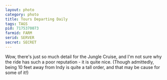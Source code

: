 ```yaml
---
layout: photo
category: photo
title: Tours Departing Daily
tags: TAGS
pid: 7175370073
farmid: FARM
serid: SERVER
secret: SECRET
---
```


Wow, there's just so much detail for the Jungle Cruise, and I'm not sure why the ride has such a poor reputation - it is quite nice. (Though admittedly, being 10 feet away from Indy is quite a tall order, and that may be cause for some of it!)
